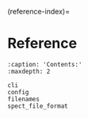 (reference-index)=

# Reference

```{toctree}
:caption: 'Contents:'
:maxdepth: 2

cli
config
filenames
spect_file_format
```
